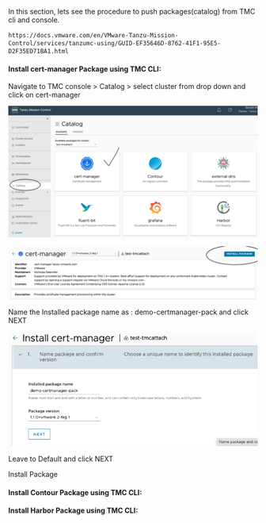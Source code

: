 In this section, lets see the procedure to push packages(catalog) from TMC cli and console. 

```dashboard:open-url
https://docs.vmware.com/en/VMware-Tanzu-Mission-Control/services/tanzumc-using/GUID-EF35646D-8762-41F1-95E5-D2F35ED71BA1.html
```
#### Install cert-manager Package using TMC CLI: 

Navigate to TMC console > Catalog > select cluster from drop down and click on cert-manager

![TMC install package](images/TMC-6.png)

![TMC install package](images/TMC-7.png)

Name the Installed package name as : demo-certmanager-pack and click NEXT

![TMC install package](images/TMC-8.png)

Leave to Default and click NEXT

Install Package

#### Install Contour Package using TMC CLI: 



#### Install Harbor Package using TMC CLI: 
